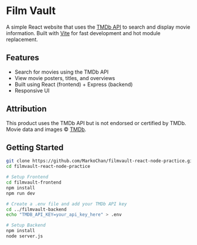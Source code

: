 # Film Vault

A simple React website that uses the [TMDb API](https://www.themoviedb.org/documentation/api) to search and display movie information. Built with [Vite](https://vitejs.dev/) for fast development and hot module replacement.

## Features

- Search for movies using the TMDb API
- View movie posters, titles, and overviews
- Built using React (frontend) + Express (backend)
- Responsive UI

## Attribution

This product uses the TMDb API but is not endorsed or certified by TMDb.  
Movie data and images © [TMDb](https://www.themoviedb.org/).

## Getting Started

```bash
git clone https://github.com/MarkoChan/filmvault-react-node-practice.git
cd filmvault-react-node-practice

# Setup Frontend
cd filmvault-frontend
npm install
npm run dev

# Create a .env file and add your TMDb API key
cd ../filmvault-backend
echo "TMDB_API_KEY=your_api_key_here" > .env

# Setup Backend
npm install
node server.js
